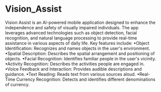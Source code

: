 # Vision_Assist
Vision Assist is an AI-powered mobile application designed to enhance the independence and safety of visually impaired individuals. The app leverages advanced technologies such as object detection, facial recognition, and natural language processing to provide real-time assistance in various aspects of daily life. Key features include: 
•Object Identification: Recognizes and names objects in the user's environment. 
•Spatial Description: Describes the spatial arrangement and positioning of objects. 
•Facial Recognition: Identifies familiar people in the user's vicinity.
•Activity Recognition: Describes the activities people are engaged in. 
•Voice Feedback and Interaction: Provides audible descriptions and guidance. 
•Text Reading: Reads text from various sources aloud.
•Real-Time Currency Recognition: Detects and identifies different denominations of currency.
